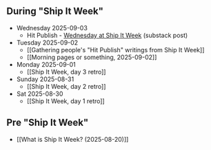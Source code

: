 ## During "Ship It Week"
- Wednesday 2025-09-03
	- Hit Publish - [Wednesday at Ship It Week](https://alexislearning.substack.com/p/wednesday-at-ship-it-week) (substack post)
- Tuesday 2025-09-02
	- [[Gathering people's "Hit Publish" writings from Ship It Week]]
	- [[Morning pages or something, 2025-09-02]]
- Monday 2025-09-01
	- [[Ship It Week, day 3 retro]]
- Sunday 2025-08-31
	- [[Ship It Week, day 2 retro]]
- Sat 2025-08-30
	- [[Ship It Week, day 1 retro]]
## Pre "Ship It Week"
- [[What is Ship It Week? (2025-08-20)]]